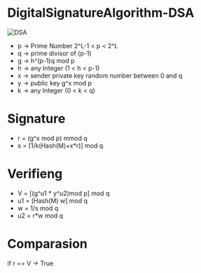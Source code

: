 # DigitalSignatureAlgorithm-DSA
![DSA](https://github.com/qasim12343/DigitalSignatureAlgorithm-DSA/assets/93463121/d0f79c5e-4234-45ba-9d37-9ad9bf3b5b91)

- p -> Prime Number  2^L-1 < p < 2^L
- q -> prime divisor of (p-1)
- g -> h^(p-1)q mod p
- h -> any Integer (1 < h < p-1)
- x -> sender private key random number between 0 and q
- y -> public key g^x mod p
- k -> any Integer (0 < k < q)
  
# Signature
- r = (g^x mod p) mmod q
- s = [1/k(Hash(M)+x*r)] mod q

# Verifieng
- V = [(g^u1 * y^u2)mod p] mod q
- u1 = [Hash(M) w] mod q
- w = 1/s mod q
- u2 = r*w mod q

# Comparasion 
if r == V -> True
